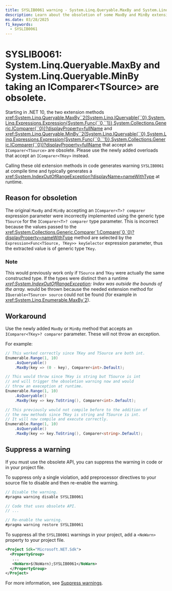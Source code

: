 ```yaml
---
title: SYSLIB0061 warning - System.Linq.Queryable.MaxBy and System.Linq.Queryable.MinBy accepting an IComparer\<TSource\> are obsolete.
description: Learn about the obsoletion of some MaxBy and MinBy extension methods. Use of these extension methods generates compile-time warning SYSLIB0061.
ms.date: 03/28/2025
f1_keywords:
  - SYSLIB0061
---
```

# SYSLIB0061: System.Linq.Queryable.MaxBy and System.Linq.Queryable.MinBy taking an IComparer\<TSource\> are obsolete.

Starting in .NET 10, the two extension methods <xref:System.Linq.Queryable.MaxBy``2(System.Linq.IQueryable{``0},System.Linq.Expressions.Expression{System.Func{``0,``1}},System.Collections.Generic.IComparer{``0})?displayProperty=fullName> and <xref:System.Linq.Queryable.MinBy``2(System.Linq.IQueryable{``0},System.Linq.Expressions.Expression{System.Func{``0,``1}},System.Collections.Generic.IComparer{``0})?displayProperty=fullName> that accept an `IComparer<TSource>` are obsolete. Please use the newly added overloads that accept an `IComparer<TKey>` instead.

Calling these old extension methods in code generates warning `SYSLIB0061` at compile time and typically generates a <xref:System.IndexOutOfRangeException?displayName=nameWithType> at runtime.

## Reason for obsoletion

The original `MaxBy` and `MinBy` accepting an `IComparer<T>? comparer` expression parameter were incorrectly implemented using the generic type `TSource` for the `IComparer<T>? comparer` type parameter. This is incorrect because the values passed to the <xref:System.Collections.Generic.Comparer`1.Compare(`0,`0)?displayProperty=nameWithType> method are selected by the `Expression<Func<TSource, TKey>> keySelector` expression parameter, thus the extracted value is of generic type `TKey`.

### Note

This would previously work only if `TSource` and `TKey` were actually the same constructed type. If the types were distinct then a runtime _<xref:System.IndexOutOfRangeException>: Index was outside the bounds of the array._ would be thrown because the needed extension method for `IQuerable<TSource> source` could not be found (for example in <xref:System.Linq.Enumerable.MaxBy`2>).

## Workaround

Use the newly added `MaxBy` or `MinBy` method that accepts an `IComparer<TKey>? comparer` parameter. These will not throw an exception.

For example:

```csharp
// This worked correctly since TKey and TSource are both int.
Enumerable.Range(1, 10)
    .AsQueryable()
    .MaxBy(key => (0 - key), Comparer<int>.Default);

// This would throw since TKey is string but TSource is int
// and will trigger the obsoletion warning now and would
// throw an exeception at runtime.
Enumerable.Range(1, 10)
    .AsQueryable()
    .MaxBy(key => key.ToString(), Comparer<int>.Default);

// This previously would not compile before to the addition of
// the new methods since TKey is string and TSource is int.
// It will now compile and execute correctly.
Enumerable.Range(1, 10)
    .AsQueryable()
    .MaxBy(key => key.ToString(), Comparer<string>.Default);
```

## Suppress a warning

If you must use the obsolete API, you can suppress the warning in code or in your project file.

To suppress only a single violation, add preprocessor directives to your source file to disable and then re-enable the warning.

```csharp
// Disable the warning.
#pragma warning disable SYSLIB0061

// Code that uses obsolete API.
// ...

// Re-enable the warning.
#pragma warning restore SYSLIB0061
```

To suppress all the `SYSLIB0061` warnings in your project, add a `<NoWarn>` property to your project file.

```xml
<Project Sdk="Microsoft.NET.Sdk">
  <PropertyGroup>
   ...
   <NoWarn>$(NoWarn);SYSLIB0061</NoWarn>
  </PropertyGroup>
</Project>
```

For more information, see [Suppress warnings](obsoletions-overview.md#suppress-warnings).

